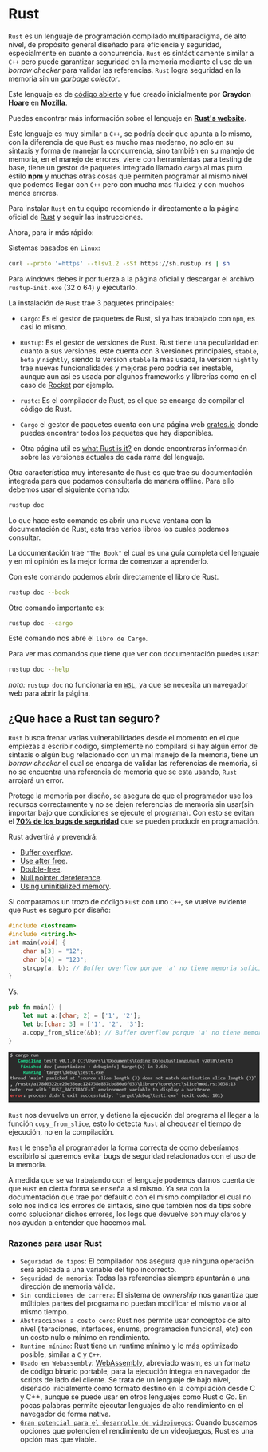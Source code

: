 # Rust

`Rust` es un lenguaje de programación compilado multiparadigma, de alto nivel, de propósito general diseñado para eficiencia y seguridad, especialmente en cuanto a concurrencia. `Rust` es sintácticamente similar a `C++` pero puede garantizar seguridad en la memoria mediante el uso de un *borrow checker* para validar las referencias. `Rust` logra seguridad en la memoria sin un *garbage colector*.

Este lenguaje es de [código abierto](https://github.com/rust-lang) y fue creado inicialmente por **Graydon Hoare** en **Mozilla**.

Puedes encontrar más información sobre el lenguaje en [**Rust's website**](https://www.rust-lang.org/).

Este lenguaje es muy similar a `C++`, se podría decir que apunta a lo mismo, con la diferencia de que `Rust` es mucho mas moderno, no solo en su sintaxis y forma de manejar la concurrencia, sino también en su manejo de memoria, en el manejo de errores, viene con herramientas para testing de base, tiene un gestor de paquetes integrado llamado `cargo` al mas puro estilo **npm** y muchas otras cosas que permiten programar al mismo nivel que podemos llegar con `C++` pero con mucha mas fluidez y con muchos menos errores.

Para instalar `Rust` en tu equipo recomiendo ir directamente a la página oficial de [Rust](https://www.rust-lang.org/tools/install) y seguir las instrucciones.

Ahora, para ir más rápido:

Sistemas basados en `Linux`:

```bash
curl --proto '=https' --tlsv1.2 -sSf https://sh.rustup.rs | sh
```

Para windows debes ir por fuerza a la página oficial y descargar el archivo `rustup-init.exe` (32 o 64) y ejecutarlo.

La instalación de `Rust` trae 3 paquetes principales:

- `Cargo`: Es el gestor de paquetes de Rust, si ya has trabajado con `npm`, es casi lo mismo.
- `Rustup`: Es el gestor de versiones de Rust. Rust tiene una peculiaridad en cuanto a sus versiones, este cuenta con 3 versiones principales, `stable`, `beta` y `nightly`, siendo la version `stable` la mas usada, la version `nightly` trae nuevas funcionalidades y mejoras pero podría ser inestable, aunque aun asi es usada por algunos frameworks y librerias como en el caso de [Rocket](https://rocket.rs/) por ejemplo.
- `rustc`: Es el compilador de Rust, es el que se encarga de compilar el código de Rust.

- `Cargo` el gestor de paquetes cuenta con una página web [crates.io](https://cargo.io/) donde puedes encontrar todos los paquetes que hay disponibles.

- Otra página util es [what Rust is it?](https://www.whatrustisit.com/) en donde encontraras información sobre las versiones actuales de cada rama del lenguaje.

Otra característica muy interesante de `Rust` es que trae su documentación integrada para que podamos consultarla de manera offline. Para ello debemos usar el siguiente comando:

```bash
rustup doc
```

Lo que hace este comando es abrir una nueva ventana con la documentación de Rust, esta trae varios libros los cuales podemos consultar.

La documentación trae `"The Book"` el cual es una guía completa del lenguaje y en mi opinión es la mejor forma de comenzar a aprenderlo.

Con este comando podemos abrir directamente el libro de Rust.

```bash
rustup doc --book
```

Otro comando importante es:

```bash
rustup doc --cargo
```

Este comando nos abre el `libro de Cargo`.

Para ver mas comandos que tiene que ver con documentación puedes usar:

```bash
rustup doc --help
```

*nota:* `rustup doc` no funcionaria en [`WSL`](https://docs.microsoft.com/en-us/windows/wsl/install-win10), ya que se necesita un navegador web para abrir la página.

## ¿Que hace a Rust tan seguro?

`Rust` busca frenar varias vulnerabilidades desde el momento en el que empiezas a escribir código, simplemente no compilará si hay algún error de sintaxis o algún bug relacionado con un mal manejo de la memoria, tiene un *borrow checker* el cual se encarga de validar las referencias de memoria, si no se encuentra una referencia de memoria que se esta usando, `Rust` arrojará un error.

Protege la memoria por diseño, se asegura de que el programador use los recursos correctamente y no se dejen referencias de memoria sin usar(sin importar bajo que condiciones se ejecute el programa). Con esto se evitan el [**70% de los bugs de seguridad**](https://www.ordenadores-y-portatiles.com/bug/) que se pueden producir en programación.

Rust advertirá y prevendrá:

- [Buffer overflow](https://www.welivesecurity.com/la-es/2014/11/05/como-funcionan-buffer-overflow/).
- [Use after free](https://vulncat.fortify.com/es/detail?id=desc.controlflow.cpp.use_after_free).
- [Double-free](https://vulncat.fortify.com/es/detail?id=desc.controlflow.cpp.double_free).
- [Null pointer dereference](https://stackoverflow.com/questions/4007268/what-exactly-is-meant-by-de-referencing-a-null-pointer).
- [Using uninitialized memory](https://pvs-studio.com/en/blog/terms/0079/#:~:text=Use%20of%20uninitialized%20memory%20means,a%20so%20called%20%22heisenbug%22.).

Si comparamos un trozo de código `Rust` con uno `C++`, se vuelve evidente que `Rust` es seguro por diseño:

```c++
#include <iostream>
#include <string.h>
int main(void) {
    char a[3] = "12";
    char b[4] = "123";
    strcpy(a, b); // Buffer overflow porque 'a' no tiene memoria suficiente para copiar 'b' en ella. std::cout << a << "; " << b << std::endl;
}
```

Vs.

```rust
pub fn main() {
    let mut a:[char; 2] = ['1', '2'];
    let b:[char; 3] = ['1', '2', '3'];
    a.copy_from_slice(&b); // Buffer overflow porque 'a' no tiene memoria suficiente para copiar 'b' en ella. println!("{}; {}", a, b);
}
```

![Buffer Overflow Rust](./img/bufferOverflowRust.png)

`Rust` nos devuelve un error, y detiene la ejecución del programa al llegar a la función `copy_from_slice`, esto lo detecta `Rust` al chequear el tiempo de ejecución, no en la compilación.

`Rust` le enseña al programador la forma correcta de como deberíamos escribirlo si queremos evitar bugs de seguridad relacionados con el uso de la memoria.

A medida que se va trabajando con el lenguaje podemos darnos cuenta de que `Rust` en cierta forma se enseña a si mismo. Ya sea con la documentación que trae por default o con el mismo compilador el cual no solo nos indica los errores de sintaxis, sino que también nos da tips sobre como solucionar dichos errores, los logs que devuelve son muy claros y nos ayudan a entender que hacemos mal.

### Razones para usar Rust

- `Seguridad de tipos`: El compilador nos asegura que ninguna operación será aplicada a una variable del tipo incorrecto.
- `Seguridad de memoria`: Todas las referencias siempre apuntarán a una dirección de memoria válida.
- `Sin condiciones de carrera`: El sistema de *ownership* nos garantiza que múltiples partes del programa no puedan modificar el mismo valor al mismo tiempo.
- `Abstracciones a costo cero`: Rust nos permite usar conceptos de alto nivel (iteraciones, interfaces, enums, programación funcional, etc) con un costo nulo o mínimo en rendimiento.
- `Runtime mínimo`: Rust tiene un runtime mínimo y lo más optimizado posible, similar a `C` y `C++`.
- `Usado en Webassembly`: [WebAssembly](https://rustwasm.github.io/), abreviado wasm, es un formato de código binario portable, para la ejecución íntegra en navegador de scripts de lado del cliente. Se trata de un lenguaje de bajo nivel, diseñado inicialmente como formato destino en la compilación desde C y C++, aunque se puede usar en otros lenguajes como Rust o Go. En pocas palabras permite ejecutar lenguajes de alto rendimiento en el navegador de forma nativa.
- [`Gran potencial para el desarrollo de videojuegos`](https://arewegameyet.rs/): Cuando buscamos opciones que potencien el rendimiento de un videojuegos, Rust es una opción mas que viable.